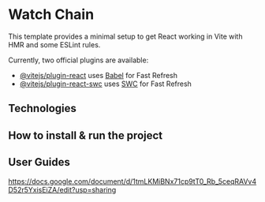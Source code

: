 # Watch Chain

This template provides a minimal setup to get React working in Vite with HMR and some ESLint rules.

Currently, two official plugins are available:

- [@vitejs/plugin-react](https://github.com/vitejs/vite-plugin-react/blob/main/packages/plugin-react/README.md) uses [Babel](https://babeljs.io/) for Fast Refresh
- [@vitejs/plugin-react-swc](https://github.com/vitejs/vite-plugin-react-swc) uses [SWC](https://swc.rs/) for Fast Refresh

## Technologies

## How to install & run the project

## User Guides
https://docs.google.com/document/d/1tmLKMiBNx71cp9tT0_Rb_5ceqRAVv4D52r5YxisEiZA/edit?usp=sharing
